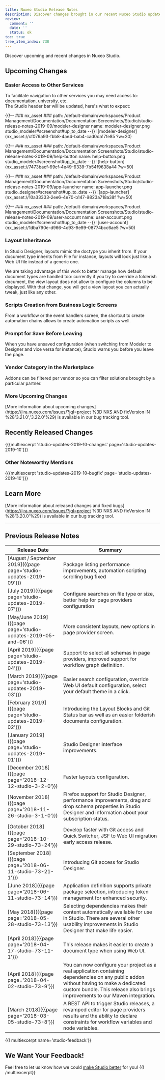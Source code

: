 ```yaml
---
title: Nuxeo Studio Release Notes
description: Discover changes brought in our recent Nuxeo Studio updates.
review:
  comment: ''
  date: ''
  status: ok
toc: true
tree_item_index: 730
---
```


Discover upcoming and recent changes in Nuxeo Studio.

## Upcoming Changes

### Easier Access to Other Services

To facilitate navigation to other services you may need access to: documentation, university, etc. </br>
The Studio header bar will be updated, here's what to expect:

{{!--     ### nx_asset ###
    path: /default-domain/workspaces/Product Management/Documentation/Documentation Screenshots/Studio/studio-release-notes-2019-09/modeler-designer
    name: modeler-designer.png
    studio_modeler#screenshot#up_to_date
--}}
![modeler-designer](nx_asset://cf076a93-fbb8-4ae4-bab4-cad0da17fe85 ?w=20)

{{!--     ### nx_asset ###
    path: /default-domain/workspaces/Product Management/Documentation/Documentation Screenshots/Studio/studio-release-notes-2019-09/help-button
    name: help-button.png
    studio_modeler#screenshot#up_to_date
--}}
![help-button](nx_asset://7473bacf-99cf-4e49-9339-7b54f9638a44 ?w=50)

{{!--     ### nx_asset ###
    path: /default-domain/workspaces/Product Management/Documentation/Documentation Screenshots/Studio/studio-release-notes-2019-09/app-launcher
    name: app-launcher.png
    studio_designer#screenshot#up_to_date
--}}
![app-launcher](nx_asset://10a33333-2ee6-4e70-b147-9823a718a38f ?w=50)

{{!--     ### nx_asset ###
    path: /default-domain/workspaces/Product Management/Documentation/Documentation Screenshots/Studio/studio-release-notes-2019-09/user-account
    name: user-account.png
    studio_modeler#screenshot#up_to_date
--}}
![user-account](nx_asset://1dba790e-d966-4c93-9e99-08774bcc6ae5 ?w=50)

### Layout Inheritance

In Studio Designer, layouts mimic the doctype you inherit from. If your document type inherits from File for instance, layouts will look just like a Web UI file instead of a generic one.

We are taking advantage of this work to better manage how default document types are handled too: currently if you try to override a folderish document, the view layout does not allow to configure the columns to be displayed. With that change, you will get a view layout you can actually tweak, just like any other.

### Scripts Creation from Business Logic Screens

From a workflow or the event handlers screen, the shortcut to create automation chains allows to create automation scripts as well.

### Prompt for Save Before Leaving

When you have unsaved configuration (when switching from Modeler to Designer and vice versa for instance), Studio warns you before you leave the page.

### Vendor Category in the Marketplace

Addons can be filtered per vendor so you can filter solutions brought by a particular partner.

### More Upcoming Changes

[More information about upcoming changes](https://jira.nuxeo.com/issues/?jql=project %3D NXS AND fixVersion IN %28'3.21.0','3.22.0'%29) is available in our bug tracking tool.

## Recently Released Changes

{{{multiexcerpt 'studio-updates-2019-10-changes' page='studio-updates-2019-10'}}}

### Other Noteworthy Mentions

{{{multiexcerpt 'studio-updates-2019-10-bugfix' page='studio-updates-2019-10'}}}

## Learn More
[More information about released changes and fixed bugs](https://jira.nuxeo.com/issues/?jql=project %3D NXS AND fixVersion IN %28'3.20.0'%29) is available in our bug tracking tool.

---

## Previous Release Notes

| Release Date                                           | Summary                                                                                                                                                                                                                |
| ----------------------------------------------------------- | ---------------------------------------------------------------------------------------------------------------------------------------------------------------------------------------------------------------------- |
| [August / September 2019]({{page page='studio-updates-2019-09'}})      | Package listing performance improvements, automation scripting scrolling bug fixed |
| [July 2019]({{page page='studio-updates-2019-07'}})      | Configure searches on file type or size, better help for page providers configuration |
| [May/June 2019]({{page page='studio-updates-2019-05-and-06'}})      | More consistent layouts, new options in page provider screen. |
| [April 2019]({{page page='studio-updates-2019-04'}})      | Support to select all schemas in page providers, improved support for workflow graph definition. |
| [March 2019]({{page page='studio-updates-2019-03'}})      | Easier search configuration, override Web UI default configuration, select your default theme in a click. |          
| [February 2019]({{page page='studio-updates-2019-02'}})      | Introducing the Layout Blocks and Git Status bar as well as an easier folderish documents configuration.                                                                                                                                                                               |
| [January 2019]({{page page='studio-updates-2019-01'}})      | Studio Designer interface improvements.                                                                                                                                                                                |
| [December 2018]({{page page='2018-12-12-studio-3-2-0'}})    | Faster layouts configuration.                                                                                                                                                                                          |
| [November 2018]({{page page='2018-11-26-studio-3-1-0'}})    | Firefox support for Studio Designer, performance improvements, drag and drop schema properties in Studio Designer and information about your subscription status.                                                      |
| [October 2018]({{page page='2018-10-29-studio-73-24'}})     | Develop faster with Git access and Quick Switcher, JSF to Web UI migration early access release.                                                                                                                       |
| [September 2018]({{page page='2018-06-11-studio-73-21-1'}}) | Introducing Git access for Studio Designer.                                                                                                                                                                            |
| [June 2018]({{page page='2018-06-11-studio-73-14'}})        | Application definition supports private package selection, introducing token management for enhanced security.                                                                                                         |
| [May 2018]({{page page='2018-05-28-studio-73-13'}})         | Selecting dependencies makes their content automatically available for use in Studio. There are several other usability improvements in Studio Designer that make life easier.                                         |
| [April 2018]({{page page='2018-04-17-studio-73-11-1'}})     | This release makes it easier to create a document type when using Web UI.                                                                                                                                              |
| [April 2018]({{page page='2018-04-02-studio-73-9'}})        | You can now configure your project as a real application containing dependencies on any public addon without having to make a dedicated custom bundle. This release also brings improvements to our Maven integration. |
| [March 2018]({{page page='2018-03-05-studio-73-8'}})        | A REST API to trigger Studio releases, a revamped editor for page providers results and the ability to declare constraints for workflow variables and node variables.                                                  |

{{! multiexcerpt name='studio-feedback'}}
## We Want Your Feedback!

Feel free to let us know how we could [make Studio better](https://portal.prodpad.com/eb062eda-6d54-11e7-8513-22000a2145da) for you!
{{! /multiexcerpt}}
